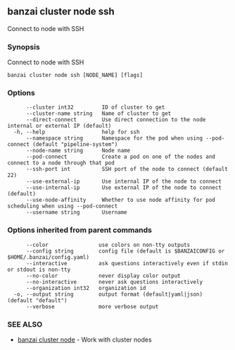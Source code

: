 ## banzai cluster node ssh

Connect to node with SSH

### Synopsis

Connect to node with SSH

```
banzai cluster node ssh [NODE_NAME] [flags]
```

### Options

```
      --cluster int32         ID of cluster to get
      --cluster-name string   Name of cluster to get
      --direct-connect        Use direct connection to the node internal or external IP (default)
  -h, --help                  help for ssh
      --namespace string      Namespace for the pod when using --pod-connect (default "pipeline-system")
      --node-name string      Node name
      --pod-connect           Create a pod on one of the nodes and connect to a node through that pod
      --ssh-port int          SSH port of the node to connect (default 22)
      --use-external-ip       Use internal IP of the node to connect
      --use-internal-ip       Use external IP of the node to connect (default)
      --use-node-affinity     Whether to use node affinity for pod scheduling when using --pod-connect
      --username string       Username
```

### Options inherited from parent commands

```
      --color                use colors on non-tty outputs
      --config string        config file (default is $BANZAICONFIG or $HOME/.banzai/config.yaml)
      --interactive          ask questions interactively even if stdin or stdout is non-tty
      --no-color             never display color output
      --no-interactive       never ask questions interactively
      --organization int32   organization id
  -o, --output string        output format (default|yaml|json) (default "default")
      --verbose              more verbose output
```

### SEE ALSO

* [banzai cluster node](banzai_cluster_node.md)	 - Work with cluster nodes

